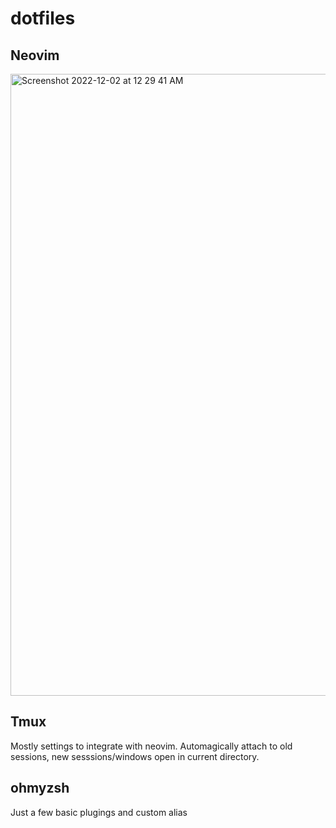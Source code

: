 # dotfiles

## Neovim

<img width="995" alt="Screenshot 2022-12-02 at 12 29 41 AM" src="https://user-images.githubusercontent.com/56568238/205221663-454b3d9b-e805-45a7-9a4b-1b96f052188b.png">

## Tmux

Mostly settings to integrate with neovim. Automagically attach to old sessions, new sesssions/windows open in current directory.

## ohmyzsh

Just a few basic plugings and custom alias

